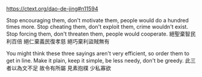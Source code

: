 https://ctext.org/dao-de-jing#n11594

Stop encouraging them,
don't motivate them,
people would do a hundred times more.
Stop cheating them,
don't exploit them,
crime wouldn't exist.
Stop forcing them,
don't threaten them,
people would cooperate.
絕聖棄智民利百倍
絕仁棄義民復孝慈
絕巧棄利盜賊無有

You might think these three sayings
aren't very efficient,
so order them to get in line.
Make it plain,
keep it simple,
be less needy,
don't be greedy.
此三者以為文不足
故令有所屬
見素抱樸
少私寡欲

